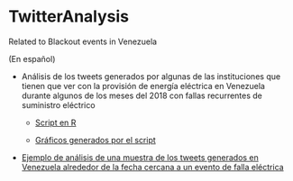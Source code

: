 # TwitterAnalysis
Related to Blackout events in Venezuela

(En español)

* Análisis de los tweets generados por algunas de las instituciones que tienen que ver con la provisión de energía eléctrica en Venezuela durante algunos de los meses del 2018 con fallas recurrentes de suministro eléctrico
 
   * [Script en R](https://github.com/mablan/TwitterAnalysis/blob/master/datos%20institucionales/script.R)

   * [Gráficos generados por el script](https://github.com/mablan/TwitterAnalysis/tree/master/datos%20institucionales/graphs)

* [Ejemplo de análisis de una muestra de los tweets generados en Venezuela alrededor de la fecha cercana a un evento de falla eléctrica](https://github.com/mablan/TwitterAnalysis/blob/master/analisis-episodio.md)



